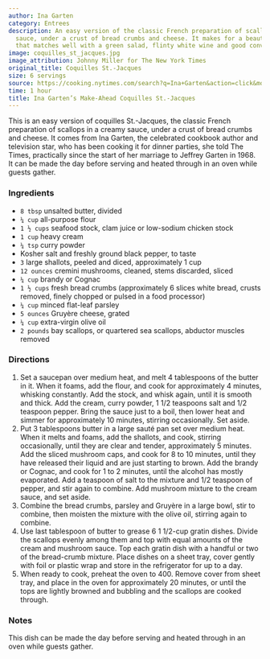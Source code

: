 ```yaml
---
author: Ina Garten
category: Entrees
description: An easy version of the classic French preparation of scallops in a creamy
  sauce, under a crust of bread crumbs and cheese. It makes for a beautiful entree
  that matches well with a green salad, flinty white wine and good conversation.
image: coquilles_st_jacques.jpg
image_attribution: Johnny Miller for The New York Times
original_title: Coquilles St.-Jacques
size: 6 servings
source: https://cooking.nytimes.com/search?q=Ina+Garten&action=click&module=byline&region=recipe%20page
time: 1 hour
title: Ina Garten’s Make-Ahead Coquilles St.-Jacques
---
```

This is an easy version of coquilles St.-Jacques, the classic French preparation of scallops in a creamy sauce, under a crust of bread crumbs and cheese. It comes from Ina Garten, the celebrated cookbook author and television star, who has been cooking it for dinner parties, she told The Times, practically since the start of her marriage to Jeffrey Garten in 1968. It can be made the day before serving and heated through in an oven while guests gather.

### Ingredients

* `8 tbsp` unsalted butter, divided
* `¼ cup` all-purpose flour
* `1 ½ cups` seafood stock, clam juice or low-sodium chicken stock
* `1 cup` heavy cream
* `¼ tsp` curry powder
* Kosher salt and freshly ground black pepper, to taste
* `3` large shallots, peeled and diced, approximately 1 cup
* `12 ounces` cremini mushrooms, cleaned, stems discarded, sliced
* `¼ cup` brandy or Cognac
* `1 ½ cups` fresh bread crumbs (approximately 6 slices white bread, crusts removed, finely chopped or pulsed in a food processor)
* `¼ cup` minced flat-leaf parsley
* `5 ounces` Gruyère cheese, grated
* `¼ cup` extra-virgin olive oil
* `2 pounds` bay scallops, or quartered sea scallops, abductor muscles removed

### Directions

1. Set a saucepan over medium heat, and melt 4 tablespoons of the butter in it. When it foams, add the flour, and cook for approximately 4 minutes, whisking constantly. Add the stock, and whisk again, until it is smooth and thick. Add the cream, curry powder, 1 1/2 teaspoons salt and 1/2 teaspoon pepper. Bring the sauce just to a boil, then lower heat and simmer for approximately 10 minutes, stirring occasionally. Set aside.
2. Put 3 tablespoons butter in a large sauté pan set over medium heat. When it melts and foams, add the shallots, and cook, stirring occasionally, until they are clear and tender, approximately 5 minutes. Add the sliced mushroom caps, and cook for 8 to 10 minutes, until they have released their liquid and are just starting to brown. Add the brandy or Cognac, and cook for 1 to 2 minutes, until the alcohol has mostly evaporated. Add a teaspoon of salt to the mixture and 1/2 teaspoon of pepper, and stir again to combine. Add mushroom mixture to the cream sauce, and set aside.
3. Combine the bread crumbs, parsley and Gruyère in a large bowl, stir to combine, then moisten the mixture with the olive oil, stirring again to combine.
4. Use last tablespoon of butter to grease 6 1 1/2-cup gratin dishes. Divide the scallops evenly among them and top with equal amounts of the cream and mushroom sauce. Top each gratin dish with a handful or two of the bread-crumb mixture. Place dishes on a sheet tray, cover gently with foil or plastic wrap and store in the refrigerator for up to a day.
5. When ready to cook, preheat the oven to 400. Remove cover from sheet tray, and place in the oven for approximately 20 minutes, or until the tops are lightly browned and bubbling and the scallops are cooked through.

### Notes

This dish can be made the day before serving and heated through in an oven while guests gather.